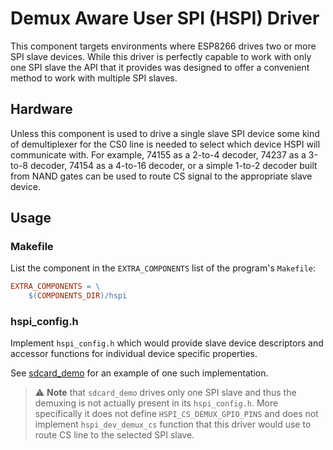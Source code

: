 # Demux Aware User SPI (HSPI) Driver

This component targets environments where ESP8266 drives two or more SPI slave devices. While this driver is perfectly capable to work with only one SPI slave the API that it provides was designed to offer a convenient method to work with multiple SPI slaves.

## Hardware

Unless this component is used to drive a single slave SPI device some kind of demultiplexer for the CS0 line is needed to select which device HSPI will communicate with. For example, 74155 as a 2-to-4 decoder, 74237 as a 3-to-8 decoder, 74154 as a 4-to-16 decoder, or a simple 1-to-2 decoder built from NAND gates can be used to route CS signal to the appropriate slave device.

## Usage

### Makefile

List the component in the `EXTRA_COMPONENTS` list of the program's `Makefile`:
```makefile
EXTRA_COMPONENTS = \
	$(COMPONENTS_DIR)/hspi
```

### hspi_config.h

Implement `hspi_config.h` which would provide slave device descriptors and accessor functions for individual device specific properties.

See [sdcard_demo](https://github.com/quietboil/esp-open-rtos-components-demos/tree/master/sdcard_demo) for an example of one such implementation.

> :warning: **Note** that `sdcard_demo` drives only one SPI slave and thus the demuxing is not actually present in its `hspi_config.h`. More specifically it does not define `HSPI_CS_DEMUX_GPIO_PINS` and does not implement `hspi_dev_demux_cs` function that this driver would use to route CS line to the selected SPI slave.

